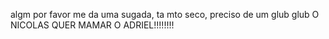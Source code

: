 algm por favor me da uma sugada, ta mto seco, preciso de um glub glub
O NICOLAS QUER MAMAR O ADRIEL!!!!!!!!


